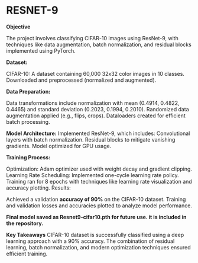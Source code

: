 # RESNET-9 

**Objective**

The project involves classifying CIFAR-10 images using ResNet-9, with techniques like data augmentation, batch normalization, and residual blocks implemented using PyTorch.

**Dataset:**

CIFAR-10: A dataset containing 60,000 32x32 color images in 10 classes.
Downloaded and preprocessed (normalized and augmented).

**Data Preparation:**

Data transformations include normalization with mean (0.4914, 0.4822, 0.4465) and standard deviation (0.2023, 0.1994, 0.2010).
Randomized data augmentation applied (e.g., flips, crops).
Dataloaders created for efficient batch processing.

**Model Architecture:**
Implemented ResNet-9, which includes:
Convolutional layers with batch normalization.
Residual blocks to mitigate vanishing gradients.
Model optimized for GPU usage.

**Training Process:**

Optimization: Adam optimizer used with weight decay and gradient clipping.
Learning Rate Scheduling: Implemented one-cycle learning rate policy.
Training ran for 8 epochs with techniques like learning rate visualization and accuracy plotting.
Results:

Achieved a validation **accuracy of 90%** on the CIFAR-10 dataset.
Training and validation losses and accuracies plotted to analyze model performance.


**Final model saved as Resnet9-cifar10.pth for future use. it is included in the repository.**

**Key Takeaways**
CIFAR-10 dataset is successfully classified using a deep learning approach with a 90% accuracy.
The combination of residual learning, batch normalization, and modern optimization techniques ensured efficient training.
